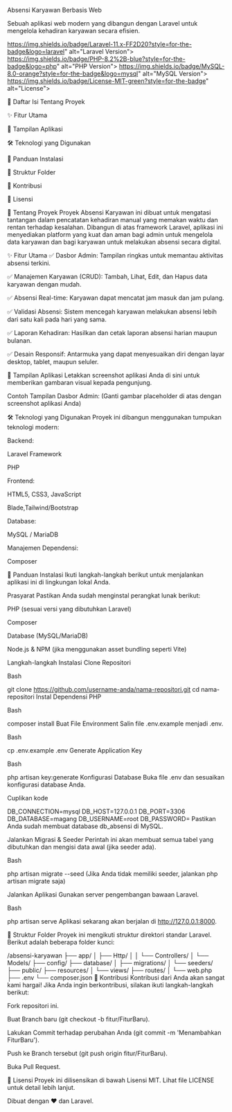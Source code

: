 Absensi Karyawan Berbasis Web

Sebuah aplikasi web modern yang dibangun dengan Laravel untuk mengelola kehadiran karyawan secara efisien.


https://img.shields.io/badge/Laravel-11.x-FF2D20?style=for-the-badge&logo=laravel" alt="Laravel Version">
https://img.shields.io/badge/PHP-8.2%2B-blue?style=for-the-badge&logo=php" alt="PHP Version">
https://img.shields.io/badge/MySQL-8.0-orange?style=for-the-badge&logo=mysql" alt="MySQL Version">
https://img.shields.io/badge/License-MIT-green?style=for-the-badge" alt="License">

📜 Daftar Isi
Tentang Proyek

✨ Fitur Utama

📸 Tampilan Aplikasi

🛠️ Teknologi yang Digunakan

🚀 Panduan Instalasi

📂 Struktur Folder

🤝 Kontribusi

📝 Lisensi

🎯 Tentang Proyek
Proyek Absensi Karyawan ini dibuat untuk mengatasi tantangan dalam pencatatan kehadiran manual yang memakan waktu dan rentan terhadap kesalahan. Dibangun di atas framework Laravel, aplikasi ini menyediakan platform yang kuat dan aman bagi admin untuk mengelola data karyawan dan bagi karyawan untuk melakukan absensi secara digital.

✨ Fitur Utama
✅ Dasbor Admin: Tampilan ringkas untuk memantau aktivitas absensi terkini.

✅ Manajemen Karyawan (CRUD): Tambah, Lihat, Edit, dan Hapus data karyawan dengan mudah.

✅ Absensi Real-time: Karyawan dapat mencatat jam masuk dan jam pulang.

✅ Validasi Absensi: Sistem mencegah karyawan melakukan absensi lebih dari satu kali pada hari yang sama.

✅ Laporan Kehadiran: Hasilkan dan cetak laporan absensi harian maupun bulanan.

✅ Desain Responsif: Antarmuka yang dapat menyesuaikan diri dengan layar desktop, tablet, maupun seluler.

📸 Tampilan Aplikasi
Letakkan screenshot aplikasi Anda di sini untuk memberikan gambaran visual kepada pengunjung.

Contoh Tampilan Dasbor Admin:
(Ganti gambar placeholder di atas dengan screenshot aplikasi Anda)

🛠️ Teknologi yang Digunakan
Proyek ini dibangun menggunakan tumpukan teknologi modern:

Backend:

Laravel Framework

PHP

Frontend:

HTML5, CSS3, JavaScript

Blade,Tailwind/Bootstrap

Database:

MySQL / MariaDB

Manajemen Dependensi:

Composer

🚀 Panduan Instalasi
Ikuti langkah-langkah berikut untuk menjalankan aplikasi ini di lingkungan lokal Anda.

Prasyarat
Pastikan Anda sudah menginstal perangkat lunak berikut:

PHP (sesuai versi yang dibutuhkan Laravel)

Composer

Database (MySQL/MariaDB)

Node.js & NPM (jika menggunakan asset bundling seperti Vite)

Langkah-langkah Instalasi
Clone Repositori

Bash

git clone https://github.com/username-anda/nama-repositori.git
cd nama-repositori
Instal Dependensi PHP

Bash

composer install
Buat File Environment
Salin file .env.example menjadi .env.

Bash

cp .env.example .env
Generate Application Key

Bash

php artisan key:generate
Konfigurasi Database
Buka file .env dan sesuaikan konfigurasi database Anda.

Cuplikan kode

DB_CONNECTION=mysql
DB_HOST=127.0.0.1
DB_PORT=3306
DB_DATABASE=magang
DB_USERNAME=root
DB_PASSWORD=
Pastikan Anda sudah membuat database db_absensi di MySQL.

Jalankan Migrasi & Seeder
Perintah ini akan membuat semua tabel yang dibutuhkan dan mengisi data awal (jika seeder ada).

Bash

php artisan migrate --seed
(Jika Anda tidak memiliki seeder, jalankan php artisan migrate saja)

Jalankan Aplikasi
Gunakan server pengembangan bawaan Laravel.

Bash

php artisan serve
Aplikasi sekarang akan berjalan di http://127.0.0.1:8000.

📂 Struktur Folder
Proyek ini mengikuti struktur direktori standar Laravel. Berikut adalah beberapa folder kunci:

/absensi-karyawan
├── app/
│   ├── Http/
│   │   └── Controllers/
│   └── Models/
├── config/
├── database/
│   ├── migrations/
│   └── seeders/
├── public/
├── resources/
│   └── views/
├── routes/
│   └── web.php
├── .env
└── composer.json
🤝 Kontribusi
Kontribusi dari Anda akan sangat kami hargai! Jika Anda ingin berkontribusi, silakan ikuti langkah-langkah berikut:

Fork repositori ini.

Buat Branch baru (git checkout -b fitur/FiturBaru).

Lakukan Commit terhadap perubahan Anda (git commit -m 'Menambahkan FiturBaru').

Push ke Branch tersebut (git push origin fitur/FiturBaru).

Buka Pull Request.

📝 Lisensi
Proyek ini dilisensikan di bawah Lisensi MIT. Lihat file LICENSE untuk detail lebih lanjut.


Dibuat dengan ❤️ dan Laravel.
